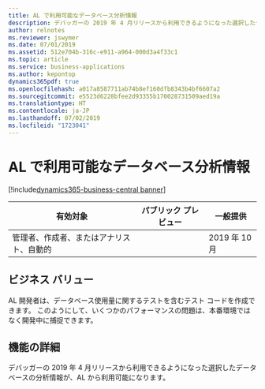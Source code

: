 ```yaml
---
title: AL で利用可能なデータベース分析情報
description: デバッガーの 2019 年 4 月リリースから利用できるようになった選択したデータベースの分析情報が、AL から利用可能になります。
author: relnotes
ms.reviewer: jswymer
ms.date: 07/01/2019
ms.assetid: 512e704b-316c-e911-a964-000d3a4f33c1
ms.topic: article
ms.service: business-applications
ms.author: kepontop
dynamics365pdf: true
ms.openlocfilehash: a017a8587711ab74b8ef160dfb8343b4bf6607a2
ms.sourcegitcommit: e5523d6228bfee2d93355b170028731509aed19a
ms.translationtype: HT
ms.contentlocale: ja-JP
ms.lasthandoff: 07/02/2019
ms.locfileid: "1723041"
---
```

# <a name="database-insights-made-available-in-al"></a>AL で利用可能なデータベース分析情報
[!include[dynamics365-business-central banner](../includes/dynamics365-business-central.md)]

| 有効対象    |  パブリック プレビュー | 一般提供 | 
| ---------- | ---------- |---------- |
|管理者、作成者、またはアナリスト、自動的|| 2019 年 10 月|


## <a name="business-value"></a>ビジネス バリュー
<!-- bv start -->
AL 開発者は、データベース使用量に関するテストを含むテスト コードを作成できます。 このようにして、いくつかのパフォーマンスの問題は、本番環境ではなく開発中に捕捉できます。
<!-- bv end -->



## <a name="feature-details"></a>機能の詳細
<!--feature detail start -->
デバッガーの 2019 年 4 月リリースから利用できるようになった選択したデータベースの分析情報が、AL から利用可能になります。
<!--feature detail end -->










